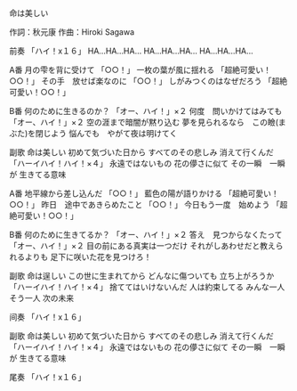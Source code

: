 命は美しい

作詞：秋元康
作曲：Hiroki Sagawa

前奏
「ハイ！x１６」 
HA…HA…HA…
HA…HA…HA…
HA…HA…HA…

A番
月の雫を背に受けて 「○○！」 
一枚の葉が風に揺れる 「超絶可愛い！○○！」 
その手　放せば楽なのに 「○○！」 
しがみつくのはなぜだろう 「超絶可愛い！○○！」 

B番
何のために生きるのか？ 「オー、ハイ！」×２ 
何度　問いかけてはみても 「オー、ハイ！」×２ 
空の涯まで暗闇が黙り込む
夢を見られるなら　この瞼(まぶた)を閉じよう
悩んでも　やがて夜は明けてく

副歌
命は美しい
初めて気づいた日から
すべてのその悲しみ
消えて行くんだ 「ハーイハイ！ハイ！×４」 
永遠ではないもの
花の儚さに似て
その一瞬　一瞬が
生きてる意味

A番
地平線から差し込んだ 「○○！」 
藍色の陽が語りかける 「超絶可愛い！○○！」 
昨日　途中であきらめたこと 「○○！」 
今日もう一度　始めよう 「超絶可愛い！○○！」 

B番
何のために生きてるか？ 「オー、ハイ！」×２ 
答え　見つからなくたって 「オー、ハイ！」×２ 
目の前にある真実は一つだけ
それがしあわせだと教えられるよりも
足下に咲いた花を見つけろ！

副歌
命は逞しい
この世に生まれてから
どんなに傷ついても
立ち上がろうか 「ハーイハイ！ハイ！×４」 
捨ててはいけないんだ
人は約束してる
みんな一人　そう一人
次の未来

间奏
「ハイ！x１６」 

副歌
命は美しい
初めて気づいた日から
すべてのその悲しみ
消えて行くんだ　「ハーイハイ！ハイ！×４」
永遠ではないもの
花の儚さに似て
その一瞬　一瞬が
生きてる意味

尾奏
「ハイ！x１６」 